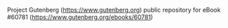 Project Gutenberg (https://www.gutenberg.org) public repository for eBook #60781 (https://www.gutenberg.org/ebooks/60781)
